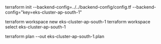 

terraform init --backend-config=../../backend-config/config.tf --backend-config="key=eks-cluster-ap-south-1"

terraform workspace new eks-cluster-ap-south-1
terraform workspace select eks-cluster-ap-south-1


terraform plan --out eks-cluster-ap-south-1.plan
